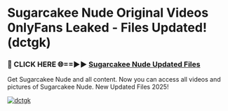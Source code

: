 # Sugarcakee Nude Original Videos 0nlyFans Leaked - Files Updated! (dctgk)

<h3>🔴 CLICK HERE 🌐==►► <a href="https://tinyurl.com/5h6xmrr3" rel="nofollow">Sugarcakee Nude Updated Files</a></h3>

Get Sugarcakee Nude and all content. Now you can access all videos and pictures of Sugarcakee Nude. New Updated Files 2025!

[![dctgk](https://i.imgur.com/KVD873Z.gif)](https://tinyurl.com/5h6xmrr3)
